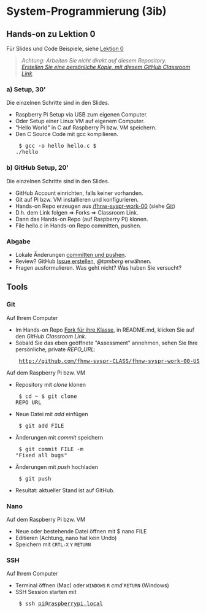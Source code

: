 # System-Programmierung (3ib)
## Hands-on zu Lektion 0
Für Slides und Code Beispiele, siehe [Lektion 0](../../../fhnw-syspr/blob/master/00/README.md)

> *Achtung: Arbeiten Sie nicht direkt auf diesem Repository.*<br/>
> *[Erstellen Sie eine persönliche Kopie, mit diesem GitHub Classroom Link](https://classroom.github.com/a/Boxw7h1Q).*

### a) Setup, 30'
Die einzelnen Schritte sind in den Slides.
* Raspberry Pi Setup via USB zum eigenen Computer.
* Oder Setup einer Linux VM auf eigenem Computer.
* "Hello World" in C auf Raspberry Pi bzw. VM speichern.
* Den C Source Code mit gcc kompilieren.<pre>
    $ gcc -o hello hello.c
    $ ./hello</pre>

### b) GitHub Setup, 20'
Die einzelnen Schritte sind in den Slides.
* GitHub Account einrichten, falls keiner vorhanden.
* Git auf Pi bzw. VM installieren und konfigurieren.
* Hands-on Repo erzeugen aus [/fhnw-syspr-work-00](../../../fhnw-syspr-work-00) (siehe [Git](#git))
* D.h. dem Link folgen => Forks => Classroom Link.
* Dann das Hands-on Repo (auf Raspberry Pi) klonen.
* File hello.c in Hands-on Repo committen, pushen.

### Abgabe
* Lokale Änderungen [committen und pushen](#git).
* Review? GitHub [Issue erstellen](../../issues/new), *@tamberg* erwähnen.
* Fragen ausformulieren. Was geht nicht? Was haben Sie versucht?

## Tools
### Git
Auf Ihrem Computer
* Im Hands-on Repo [Fork für ihre Klasse](../../network/members), in README.md, klicken Sie auf den _GitHub Classroom Link_.
* Sobald Sie das eben geöffnete "Assessment" annehmen, sehen Sie Ihre persönliche, private _REPO_URL_:<pre>
http://github.com/fhnw-syspr-CLASS/fhnw-syspr-work-00-USER_NAME</pre>

Auf dem Raspberry Pi bzw. VM
* Repository mit *clone* klonen<pre>
    $ cd ~
    $ git clone REPO_URL</pre>
* Neue Datei mit *add* einfügen<pre>
    $ git add FILE</pre>
* Änderungen mit *commit* speichern<pre>
    $ git commit FILE -m "Fixed all bugs"</pre>
* Änderungen mit *push* hochladen<pre>
    $ git push</pre>
* Resultat: aktueller Stand ist auf GitHub.

### Nano
Auf dem Raspberry Pi bzw. VM
* Neue oder bestehende Datei öffnen mit $ nano FILE
* Editieren (Achtung, nano hat kein Undo)
* Speichern mit `CRTL-X` `Y` `RETURN`

### SSH
Auf Ihrem Computer
* Terminal öffnen (Mac) oder `WINDOWS` `R` *cmd* `RETURN` (Windows)
* SSH Session starten mit<pre>
    $ ssh pi@raspberrypi.local</pre>
